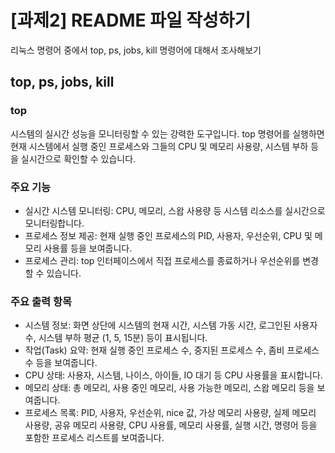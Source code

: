 # [과제2] README 파일 작성하기
리눅스 명령어 중에서 top, ps, jobs, kill 명령어에 대해서 조사해보기

## top, ps, jobs, kill

### top
시스템의 실시간 성능을 모니터링할 수 있는 강력한 도구입니다.
top 명령어를 실행하면 현재 시스템에서 실행 중인 프로세스와 그들의 CPU 및 메모리 사용량, 시스템 부하 등을 실시간으로 확인할 수 있습니다. 

### 주요 기능
- 실시간 시스템 모니터링: CPU, 메모리, 스왑 사용량 등 시스템 리소스를 실시간으로 모니터링합니다. 
- 프로세스 정보 제공: 현재 실행 중인 프로세스의 PID, 사용자, 우선순위, CPU 및 메모리 사용률 등을 보여줍니다.
- 프로세스 관리: top 인터페이스에서 직접 프로세스를 종료하거나 우선순위를 변경할 수 있습니다.

### 주요 출력 항목
- 시스템 정보: 화면 상단에 시스템의 현재 시간, 시스템 가동 시간, 로그인된 사용자 수, 시스템 부하 평균 (1, 5, 15분) 등이 표시됩니다. 
- 작업(Task) 요약: 현재 실행 중인 프로세스 수, 중지된 프로세스 수, 좀비 프로세스 수 등을 보여줍니다. 
- CPU 상태: 사용자, 시스템, 나이스, 아이들, IO 대기 등 CPU 사용률을 표시합니다.
- 메모리 상태: 총 메모리, 사용 중인 메모리, 사용 가능한 메모리, 스왑 메모리 등을 보여줍니다.
- 프로세스 목록: PID, 사용자, 우선순위, nice 값, 가상 메모리 사용량, 실제 메모리 사용량, 공유 메모리 사용량, CPU 사용률, 메모리 사용률, 실행 시간, 명령어 등을 포함한 프로세스 리스트를 보여줍니다.





